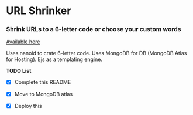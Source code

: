# URL Shrinker

### Shrink URLs to a 6-letter code or choose your custom words

[Available here](http://ushrink.nikhiltanwar.co)

Uses nanoid to crate 6-letter code. 
Uses MongoDB for DB (MongoDB Atlas for Hosting).
Ejs as a templating engine.

**TODO List**

- [x] Complete this README
- [x] Move to MongoDB atlas
- [x] Deploy this


